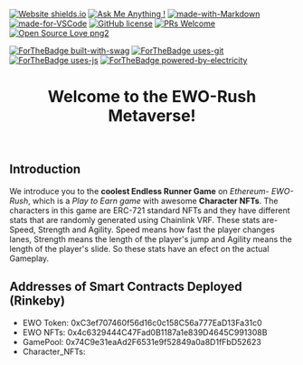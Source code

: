 [![Website shields.io](https://img.shields.io/website-up-down-green-red/http/shields.io.svg)](http://shields.io/)
[![Ask Me Anything !](https://img.shields.io/badge/Ask%20me-anything-1abc9c.svg)](https://GitHub.com/Naereen/ama)
[![made-with-Markdown](https://img.shields.io/badge/Made%20with-Markdown-1f425f.svg)](http://commonmark.org)
[![made-for-VSCode](https://img.shields.io/badge/Made%20for-VSCode-1f425f.svg)](https://code.visualstudio.com/)
[![GitHub license](https://img.shields.io/github/license/Naereen/StrapDown.js.svg)](https://github.com/Naereen/StrapDown.js/blob/master/LICENSE)
[![PRs Welcome](https://img.shields.io/badge/PRs-welcome-brightgreen.svg?style=flat-square)](http://makeapullrequest.com)
[![Open Source Love png2](https://badges.frapsoft.com/os/v2/open-source.png?v=103)](https://github.com/ellerbrock/open-source-badges/)

[![ForTheBadge built-with-swag](http://ForTheBadge.com/images/badges/built-with-swag.svg)](https://GitHub.com/Naereen/)
[![ForTheBadge uses-git](http://ForTheBadge.com/images/badges/uses-git.svg)](https://GitHub.com/)
[![ForTheBadge uses-js](http://ForTheBadge.com/images/badges/uses-js.svg)](http://ForTheBadge.com)
[![ForTheBadge powered-by-electricity](http://ForTheBadge.com/images/badges/powered-by-electricity.svg)](http://ForTheBadge.com)

<center>
<h1 align="center">
Welcome to the EWO-Rush Metaverse!
</h1>
<p align = center>
<br>
</p>
</center>

## Introduction

We introduce you to the **coolest Endless Runner Game** on _Ethereum- EWO-Rush_, which is a _Play to Earn game_ with awesome **Character NFTs**. The characters in this game are ERC-721 standard NFTs and they have different stats that are randomly generated using Chainlink VRF. These stats are- Speed, Strength and Agility. Speed means how fast the player changes lanes, Strength means the length of the player's jump and Agility means the length of the player's slide. So these stats have an efect on the actual Gameplay.

## Addresses of Smart Contracts Deployed (Rinkeby)
- EWO Token: 0xC3ef707460f56d16c0c158C56a777EaD13Fa31c0
- EWO NFTs: 0x4c6329444C47Fad0B1187a1e839D4645C991308B
- GamePool: 0x74C9e31eaAd2F6531e9f52849a0a8D1fFbD52623
- Character_NFTs: 

